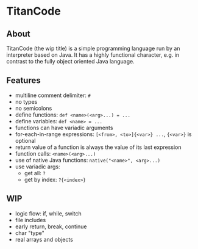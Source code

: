 # TitanCode

## About

TitanCode (the wip title) is a simple programming language run by an interpreter based on Java. It has a highly functional character, e.g. in contrast to the fully object oriented Java language.

## Features

 - multiline comment delimiter: ```#```
 - no types
 - no semicolons
 - define functions: ```def <name>(<arg>...) = ...```
 - define variables: ```def <name> = ...```
 - functions can have variadic arguments
 - for-each-in-range expressions: ```[<from>, <to>]{<var>} ...```, ```{<var>}``` is optional
 - return value of a function is always the value of its last expression
 - function calls: ```<name>(<arg>...)```
 - use of native Java functions: ```native("<name>", <arg>...)```
 - use variadic args:
    - get all: ```?```
    - get by index: ```?{<index>}```

## WIP

 - logic flow: if, while, switch
 - file includes
 - early return, break, continue
 - char "type"
 - real arrays and objects
